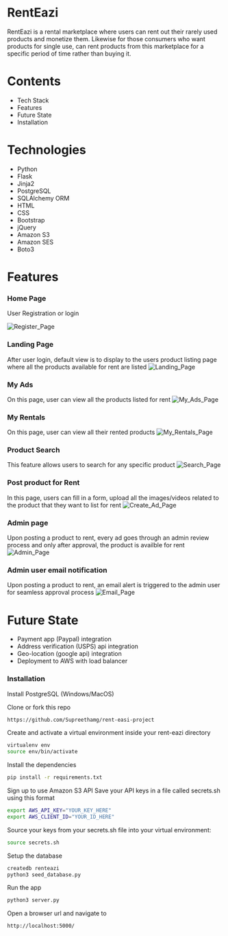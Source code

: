 # RentEazi

RentEazi is a rental marketplace where users can rent out their rarely used products and monetize them. Likewise for those consumers who want products for single use, can rent products from this marketplace for a specific period of time rather than buying it.

# Contents
- Tech Stack
- Features
- Future State
- Installation

# Technologies
  - Python
  - Flask
  - Jinja2
  - PostgreSQL
  - SQLAlchemy ORM
  - HTML
  - CSS
  - Bootstrap
  - jQuery
  - Amazon S3
  - Amazon SES
  - Boto3
 
# Features
### Home Page
User Registration or login

![Register_Page](https://github.com/Supreethamg/rent-easi-HB-project/blob/master/static/image/register_page.PNG?raw=true)

### Landing Page
After user login, default view is to display to the users product listing page where all the products available for rent are listed
![Landing_Page](https://github.com/Supreethamg/rent-easi-HB-project/blob/master/static/image/home_page.PNG?raw=true)

### My Ads
On this page, user can view all the products listed for rent 
![My_Ads_Page](https://github.com/Supreethamg/rent-easi-HB-project/blob/master/static/image/my_ads_page.PNG?raw=true)

### My Rentals 
On this page, user can view all their rented products 
![My_Rentals_Page](https://github.com/Supreethamg/rent-easi-HB-project/blob/master/static/image/my_rentals_page.PNG?raw=true)

### Product Search
This feature allows users to search for any specific product
![Search_Page](https://github.com/Supreethamg/rent-easi-HB-project/blob/master/static/image/search_page.png?raw=true)

### Post product for Rent
In this page, users can fill in a form, upload all the images/videos related to the product that they want to list for rent
![Create_Ad_Page](https://github.com/Supreethamg/rent-easi-HB-project/blob/master/static/image/create_ad_page.PNG?raw=true)

### Admin page
Upon posting a product to rent, every ad goes through an admin review process and only after approval, the product is availble for rent
![Admin_Page](https://github.com/Supreethamg/rent-easi-HB-project/blob/master/static/image/admin_approval.PNG?raw=true)

### Admin user email notification
Upon posting a product to rent, an email alert is triggered to the admin user for seamless approval process
![Email_Page](https://github.com/Supreethamg/rent-easi-HB-project/blob/master/static/image/email.PNG?raw=true)

# Future State
  - Payment app (Paypal) integration
  - Address verification (USPS) api integration
  - Geo-location (google api) integration
  - Deployment to AWS with load balancer

### Installation

Install PostgreSQL (Windows/MacOS)

Clone or fork this repo 
```sh
https://github.com/Supreethamg/rent-easi-project
```
Create and activate a virtual environment inside your rent-eazi directory

```sh
virtualenv env
source env/bin/activate
```
Install the dependencies

```sh
pip install -r requirements.txt
```
Sign up to use Amazon S3 API
Save your API keys in a file called secrets.sh using this format
```sh
export AWS_API_KEY="YOUR_KEY_HERE"
export AWS_CLIENT_ID="YOUR_ID_HERE"
```
Source your keys from your secrets.sh file into your virtual environment:
```sh
source secrets.sh
```
Setup the database
```sh
createdb renteazi
python3 seed_database.py
```
Run the app
```sh
python3 server.py
```
Open a browser url and navigate to
```sh
http://localhost:5000/
```
